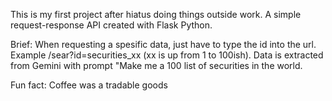 This is my first project after hiatus doing things outside work. A simple request-response API created with Flask Python.

Brief:
When requesting a spesific data, just have to type the id into the url. Example /sear?id=securities_xx (xx is up from 1 to 100ish). Data is extracted from Gemini with prompt "Make me a 100 list of securities in the world.

Fun fact:
Coffee was a tradable goods

